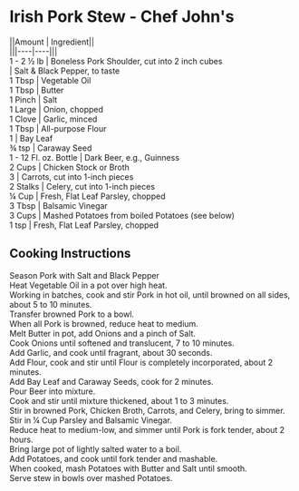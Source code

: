 # Irish Pork Stew - Chef John's  
  
||Amount | Ingredient||  
|||----|----|||  
1 - 2 ½ lb | Boneless Pork Shoulder, cut into 2 inch cubes  
| Salt & Black Pepper, to taste  
1 Tbsp | Vegetable Oil  
1 Tbsp | Butter  
1 Pinch | Salt  
1 Large | Onion, chopped  
1 Clove	| Garlic, minced  
1 Tbsp | All-purpose Flour  
1 | Bay Leaf  
¾ tsp | Caraway Seed  
1 - 12 Fl. oz. Bottle | Dark Beer, e.g., Guinness  
2 Cups | Chicken Stock or Broth  
3 | Carrots, cut into 1-inch pieces  
2 Stalks | Celery, cut into 1-inch pieces  
¼ Cup | Fresh, Flat Leaf Parsley, chopped  
3 Tbsp | Balsamic Vinegar  
3 Cups | Mashed Potatoes from boiled Potatoes (see below)  
1 tsp | Fresh, Flat Leaf Parsley, chopped  
  
## Cooking Instructions  
  
Season Pork with Salt and Black Pepper  
Heat Vegetable Oil in a pot over high heat.  
Working in batches, cook and stir Pork in hot oil, until browned on all sides, about 5 to 10 minutes.  
Transfer browned Pork to a bowl.  
When all Pork is browned, reduce heat to medium.  
Melt Butter in pot, add Onions and a pinch of Salt.  
Cook Onions until softened and translucent, 7 to 10 minutes.  
Add Garlic, and cook until fragrant, about 30 seconds.  
Add Flour, cook and stir until Flour is completely incorporated, about 2 minutes.  
Add Bay Leaf and Caraway Seeds, cook for 2 minutes.  
Pour Beer into mixture.  
Cook and stir until mixture thickened, about 1 to 3 minutes.  
Stir in browned Pork, Chicken Broth, Carrots, and Celery, bring to simmer.  
Stir in ¼ Cup Parsley and Balsamic Vinegar.  
Reduce heat to medium-low, and simmer until Pork is fork tender, about 2 hours.  
Bring large pot of lightly salted water to a boil.  
Add Potatoes, and cook until fork tender and mashable.  
When cooked, mash Potatoes with Butter and Salt until smooth.  
Serve stew in bowls over mashed Potatoes.  
  
  
  
  
  
  
  
  